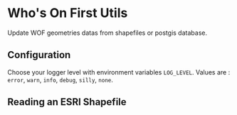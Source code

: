 # Who's On First Utils

Update WOF geometries datas from shapefiles or postgis database.

## Configuration

Choose your logger level with environment variables `LOG_LEVEL`.
Values are : `error`, `warn`, `info`, `debug`, `silly`, `none`.

## Reading an ESRI Shapefile
